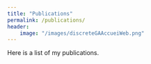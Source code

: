 ```yaml
---
title: "Publications"
permalink: /publications/
header:
    image: "/images/discreteGAAccueiWeb.png"
---
```


Here is a list of my publications.  

